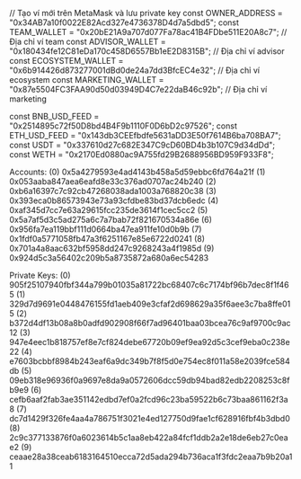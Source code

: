 // Tạo ví mới trên MetaMask và lưu private key
const OWNER_ADDRESS = "0x34AB7a10f0022E82Acd327e4736378D4d7a5dbd5";
const TEAM_WALLET = "0x20bE21A9a707d077Fa78ac41B4FDbe511E20A8c7";      // Địa chỉ ví team
const ADVISOR_WALLET = "0x180434fe12C81eDa170c458D6557Bb1eE2D8315B";    // Địa chỉ ví advisor
const ECOSYSTEM_WALLET = "0x6b914426d873277001dBd0de24a7dd3BfcEC4e32";  // Địa chỉ ví ecosystem
const MARKETING_WALLET = "0x87e5504FC3FAA90d50d03949D4C7e22daB46c92b";  // Địa chỉ ví marketing

const BNB_USD_FEED = "0x2514895c72f50D8bd4B4F9b1110F0D6bD2c97526";
const ETH_USD_FEED = "0x143db3CEEfbdfe5631aDD3E50f7614B6ba708BA7";
const USDT = "0x337610d27c682E347C9cD60BD4b3b107C9d34dDd";
const WETH = "0x2170Ed0880ac9A755fd29B2688956BD959F933F8";


Accounts:
(0) 0x5a4279593e4ad4143b458a5d59ebbc6fd764a21f
(1) 0x053aaba847aea6eafd8e33c376ad0707ac24b240
(2) 0xb6a16397c7c92cb47268038ada1003a768820c38
(3) 0x393eca0b86573943e73a93cfdbe83bd37dcb6edc
(4) 0xaf345d7cc7e63a29615fcc235de3614f1cec5cc2
(5) 0x5a7af5d3c5ad275a6c7a7bab72f821670534a86e
(6) 0x956fa7ea119bbf111d0664ba47ea911fe10d0b9b
(7) 0x1fdf0a5771058fb47a3f6251167e85e6722d0241
(8) 0x701a4a8aac632bf5958dd247c9268243a4f1985d
(9) 0x924d5c3a56402c209b5a8735872a680a6ec54283

Private Keys:
(0) 905f25107940fbf344a799b01035a81722bc68407c6c7174bf96b7dec8f1f465
(1) 329d7d9691e0448476155fd1aeb409e3cfaf2d698629a35f6aee3c7ba8ffe015
(2) b372d4df13b08a8b0adfd902908f66f7ad96401baa03bcea76c9af9700c9ac12
(3) 947e4eec1b818757ef8e7cf824debe67720b09ef9ea92d5c3cef9eba0c238e22
(4) e7603bcbbf8984b243eaf6a9dc349b7f8f5d0e754ec8f011a58e2039fce584db
(5) 09eb318e96936f0a9697e8da9a0572606dcc59db94bad82edb2208253c8fb9e9
(6) cefb6aaf2fab3ae351142edbd7ef0a2fcd96c23ba59522b6c73baa861162f3a8
(7) dc7d1429f326fe4aa4a786751f3021e4ed127750d9fae1cf628916fbf4b3dbd0
(8) 2c9c377133876f0a6023614b5c1aa8eb422a84fcf1ddb2a2e18de6eb27c0eae2
(9) ceaae28a38ceab6183164510ecca72d5ada294b736aca1f3fdc2eaa7b9b20a11
